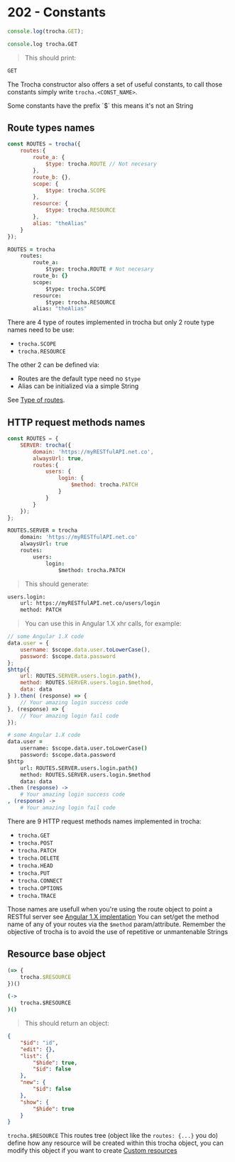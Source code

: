 # 202 - Constants

```javascript
console.log(trocha.GET);
```

```coffeescript
console.log trocha.GET
```

> This should print:

```bash
GET
```

The Trocha constructor also offers a set of useful constants, to call those constants simply write `trocha.<CONST_NAME>`.
<aside class="notice">
Some constants have the prefix `$` this means it's not an String
</aside>

## Route types names
```javascript
const ROUTES = trocha({
	routes:{
		route_a: {
			$type: trocha.ROUTE // Not necesary
		},
		route_b: {},
		scope: {
			$type: trocha.SCOPE
		},
		resource: {
			$type: trocha.RESOURCE
		},
		alias: "theAlias"
	}
});
```
```coffeescript
ROUTES = trocha
	routes:
		route_a:
			$type: trocha.ROUTE # Not necesary
		route_b: {}
		scope:
			$type: trocha.SCOPE
		resource:
			$type: trocha.RESOURCE
		alias: "theAlias"
```

There are 4 type of routes implemented in trocha but only 2 route type names need to be use:

* `trocha.SCOPE`
* `trocha.RESOURCE`

The other 2 can be defined via:

* Routes are the default type need no `$type`
* Alias can be initialized via a simple String

See [Type of routes](#201-type-of-routes).



## HTTP request methods names

```javascript
const ROUTES = {
	SERVER: trocha({
		domain: 'https://myRESTfulAPI.net.co',
		alwaysUrl: true,
		routes:{
			users: {
				login: {
					$method: trocha.PATCH
				}
			}
		}
	});
};
```

```coffeescript
ROUTES.SERVER = trocha
	domain: 'https://myRESTfulAPI.net.co'
	alwaysUrl: true
	routes:
		users:
			login:
				$method: trocha.PATCH
```

> This should generate:

```bash
users.login:
	url: https://myRESTfulAPI.net.co/users/login
	method: PATCH
```

> You can use this in Angular 1.X xhr calls, for example:

```javascript
// some Angular 1.X code
data.user = {
	username: $scope.data.user.toLowerCase(),
	password: $scope.data.password
};
$http({
	url: ROUTES.SERVER.users.login.path(),
	method: ROUTES.SERVER.users.login.$method,
	data: data
} ).then( (response) => {
	// Your amazing login success code
}, (response) => {
	// Your amazing login fail code
});
```

```coffeescript
# some Angular 1.X code
data.user =
	username: $scope.data.user.toLowerCase()
	password: $scope.data.password
$http
	url: ROUTES.SERVER.users.login.path()
	method: ROUTES.SERVER.users.login.$method
	data: data
.then (response) ->
	# Your amazing login success code
, (response) ->
	# Your amazing login fail code
```

There are 9 HTTP request methods names implemented in trocha:

* `trocha.GET`
* `trocha.POST`
* `trocha.PATCH`
* `trocha.DELETE`
* `trocha.HEAD`
* `trocha.PUT`
* `trocha.CONNECT`
* `trocha.OPTIONS`
* `trocha.TRACE`

Those names are usefull when you're using the route object to point a RESTful server see [Angular 1.X implentation](#304-angular-1-x)
You can set/get the method name of any of your routes via the `$method` param/attribute.
Remember the objective of trocha is to avoid the use of repetitive or unmantenable Strings

## Resource base object

```javascript
(=> {
	trocha.$RESOURCE
})()
```

```coffeescript
(->
	trocha.$RESOURCE
)()
```

> This should return an object:

```json
{
	"$id": "id",
	"edit": {},
	"list": {
		"$hide": true,
		"$id": false
	},
	"new": {
		"$id": false
	},
	"show": {
		"$hide": true
	}
}
```

`trocha.$RESOURCE` This routes tree (object like the `routes: {...}` you do) define how any resource will be created within this trocha object, you can modify this object if you want to create [Custom resources](#custom-resource)
